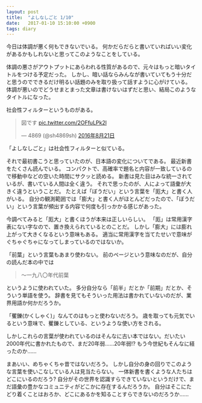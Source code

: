 ```yaml
---
layout: post
title:  "よしなしごと 1/10"
date:   2017-01-10 15:10:00 +0900
tags: diary
---
```


今日は体調が悪く何もできないでいる。
何かだらだらと書いていればいい変化があるかもしれないと思ってこのようなことをしている。

体調の悪さがアウトプットにあらわれる性質があるので、元々はもっと暗いタイトルをつける予定だった。
しかし、暗い話ならみんなが書いていてもう十分だと思うのでできるだけ明るい話題のみを取り扱って話すように心がけている。
体調が悪いのでどうせまとまった文章は書けないはずだと思い、結局このようなタイトルになった。

社会性フィルターというものがある。

<blockquote class="twitter-tweet" data-lang="ja"><p lang="ja" dir="ltr">図です <a href="https://t.co/2OFfuLPk2l">pic.twitter.com/2OFfuLPk2l</a></p>&mdash; 4869 (@sh4869sh) <a href="https://twitter.com/sh4869sh/status/767244989503901696">2016年8月21日</a></blockquote> <script async src="//platform.twitter.com/widgets.js" charset="utf-8"></script>

「よしなしごと」は社会性フィルターと似ている。

それで最初書こうと思っていたのが、日本語の変化についてである。
最近新書をたくさん読んでいる。
コンパクトで、高確率で題名と内容が一致しているので移動中などの空いた時間にサクッと読める。
新書は見た目はみな統一されているが、書いている人間は全く違う。
それで思ったのが、人によって語彙が大きく違うということだ。
たとえば「ぼうだい」という言葉を「厖大」と書く人がいる。
自分の観測範囲では「膨大」と書く人がほとんどだったので、「ぼうだい」という言葉が頻出する内容で何度も引っかかる感じがあった。

今調べてみると「厖大」と書くほうが本来は正しいらしい。
「厖」は常用漢字表にない字なので、置き換えられているとのことだ。
しかし「膨大」には膨れ上がって大きくなるという意味もある。
適当に常用漢字を当てたせいで意味がぐちゃぐちゃになってしまっているのではないか。

「前葉」という言葉もあまり使わない。
前のページという意味なのだが、自分の読んだ本の中では

> 〜一九八〇年代前葉

というように使われていた。
多分自分なら「前半」だとか「前期」だとか、そういう単語を使う。
辞書を見てもそういった用法は書かれていないのだが、業界用語か何かだろうか。

「矍鑠(かくしゃく)」なんてのはもっと使わないだろう。
歳を取っても元気でいるという意味で、矍鑠としている、というような使い方をされる。

しかしこれらの言葉が使われているのはそんなに古い本ではない。だいたい2000年代に書かれたもので、まだ20年弱……20年弱!?
もう今世紀もそんなに経ったのか……

まあいい、めちゃくちゃ昔ではないだろう。
しかし自分の身の回りでこのような言葉を使いこなしている人は見当たらない。
一体新書を書くような人たちはどこにいるのだろう?
自分がその世界を認識すらできていないというだけで、まだ語彙の豊かなコミュニティがどこかに存在するんだろうか。
自分はそこにたどり着くことはおろか、どこにあるかを知ることすらできないのだろうか……